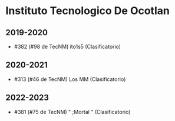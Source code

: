 # Instituto Tecnologico De Ocotlan

## 2019-2020

- #382 (#98 de TecNM) ito1s5 (Clasificatorio)

## 2020-2021

- #313 (#46 de TecNM) Los MM (Clasificatorio)

## 2022-2023

- #381 (#75 de TecNM) " ;Mortal " (Clasificatorio)


